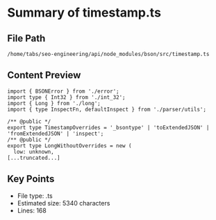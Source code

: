 # Summary of timestamp.ts
  
## File Path
`/home/tabs/seo-engineering/api/node_modules/bson/src/timestamp.ts`

## Content Preview
```
import { BSONError } from './error';
import type { Int32 } from './int_32';
import { Long } from './long';
import { type InspectFn, defaultInspect } from './parser/utils';

/** @public */
export type TimestampOverrides = '_bsontype' | 'toExtendedJSON' | 'fromExtendedJSON' | 'inspect';
/** @public */
export type LongWithoutOverrides = new (
  low: unknown,
[...truncated...]
```

## Key Points
- File type: .ts
- Estimated size: 5340 characters
- Lines: 168
